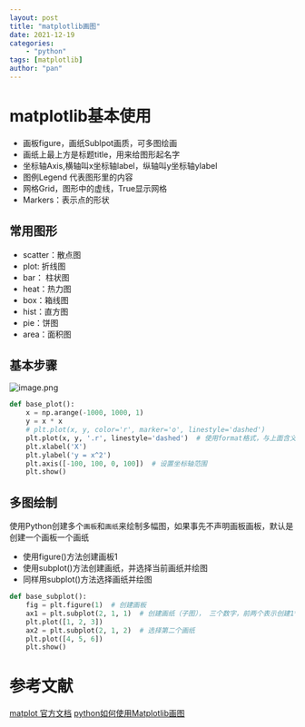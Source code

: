 ```yaml
---
layout: post
title: "matplotlib画图"
date: 2021-12-19
categories: 
    - "python"
tags: [matplotlib]
author: "pan"
---
```


# matplotlib基本使用

+ 画板figure，画纸Sublpot画质，可多图绘画
+ 画纸上最上方是标题title，用来给图形起名字
+ 坐标轴Axis,横轴叫x坐标轴label，纵轴叫y坐标轴ylabel
+ 图例Legend 代表图形里的内容
+ 网格Grid，图形中的虚线，True显示网格
+ Markers：表示点的形状

## 常用图形

+ scatter：散点图
+ plot: 折线图
+ bar： 柱状图
+ heat：热力图
+ box：箱线图
+ hist：直方图
+ pie：饼图
+ area：面积图
  
## 基本步骤

![image.png](https://upload-images.jianshu.io/upload_images/8596800-cea42c8cc4f0f71c.png?imageMogr2/auto-orient/strip%7CimageView2/2/w/1240)

```python
def base_plot():
    x = np.arange(-1000, 1000, 1)
    y = x * x
    # plt.plot(x, y, color='r', marker='o', linestyle='dashed')
    plt.plot(x, y, '.r', linestyle='dashed')  # 使用format格式，与上面含义相同
    plt.xlabel('X')
    plt.ylabel('y = x^2')
    plt.axis([-100, 100, 0, 100])  # 设置坐标轴范围
    plt.show()
```

## 多图绘制

使用Python创建多个`画板`和`画纸`来绘制多幅图，如果事先不声明画板画板，默认是创建一个画板一个画纸

+ 使用figure()方法创建画板1
+ 使用subplot()方法创建画纸，并选择当前画纸并绘图
+ 同样用subplot()方法选择画纸并绘图

```python
def base_subplot():
    fig = plt.figure(1)  # 创建画板
    ax1 = plt.subplot(2, 1, 1)  # 创建画纸（子图）， 三个数字，前两个表示创建1*1的画纸，第三个表示选择第一个画纸
    plt.plot([1, 2, 3])
    ax2 = plt.subplot(2, 1, 2)  # 选择第二个画纸
    plt.plot([4, 5, 6])
    plt.show()
```


# 参考文献
[matplot 官方文档](https://matplotlib.org/stable/plot_types/index.html)
[python如何使用Matplotlib画图](https://zhuanlan.zhihu.com/p/109245779)